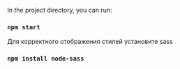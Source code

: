 In the project directory, you can run:
### `npm start`

Для корректного отображения стилей установите sass 
### `npm install node-sass`


